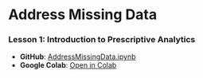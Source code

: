 # Address Missing Data

### Lesson 1: Introduction to Prescriptive Analytics
- **GitHub**: [AddressMissingData.ipynb](AddressMissingData.ipynb)
- **Google Colab**: [Open in Colab](https://colab.research.google.com/github/scottalanturner/prescriptive-analytics/blob/main/Assignments/AddressMissingData.ipynb)